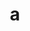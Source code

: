 ---
layout: cake
title:  a
type: cake
bannerimg: /banners/cakebanner
comic: cake_17.png
name: Zodiac Wisdom
hovertext: heh heh
next: 18
prev: 16
permalink: cakes/17/
---
